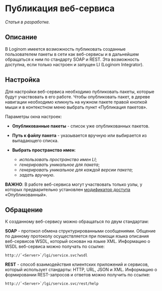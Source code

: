 # Публикация веб-сервиса

*Статья в разработке.*

## Описание

В Loginom имеется возможность публиковать созданные пользователем пакеты в сети как веб-сервисы и в дальнейшем обращаться к ним по стандарту SOAP и REST. Эта возможность доступна, если только настроен и запущен LI (Loginom Integrator).

## Настройка

Для настройки веб-сервиса необходимо публиковать пакеты, которые будут участвовать в его работе.
Чтобы опубликовать пакет, в дереве навигации необходимо кликнуть на нужном пакете правой кнопкой мыши и в контекстном меню выбрать пункт «Публикация пакетов». 

Параметры окна настроек:


*  **Опубликованные пакеты** - список уже опубликованных пакетов.

*  **Путь к файлу пакета** - указывается вручную или выбирается из выпадающего списка.

*  **Выбрать пространство имен**:
    * *использовать пространство имен LI*;
    * *генерировать уникальное для пакета*;
    * *генерировать уникальное для каждой версии пакета*;
    * *задать вручную*.


**ВАЖНО**: В работе веб-сервиса могут участвовать только узлы, у которых предварительно установлен [модификатор доступа](../app/glossary/access_modifier.md) «Опубликованный».

## Обращение

К созданному веб-сервису можно обращаться по двум стандартам: 

**SOAP** - протокол обмена структурированными сообщениями. Общение по данному протоколу осуществляется при помощи языка описания веб-сервисов  WSDL, который основан на языке XML. Информацию о WSDL веб-сервиса можно получать по ссылке: 

	
	http://`<Server>`/lgi/service.svc?wsdl 


**REST** - способ взаимодействия клиентских приложений и сервисов, который использует стандарты: HTTP, URL, JSON и XML. Информацию о формировании REST-запросов и ответов можно получить по ссылке:

	
	http://`<Server>`/lgi/service.svc/rest/help 



 





 

 

